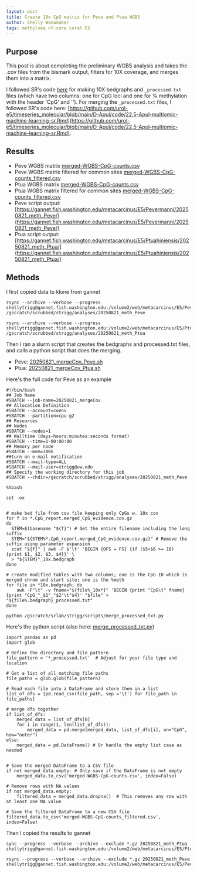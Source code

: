 ```yaml
---
layout: post
title: Create 10x CpG matrix for Peve and Ptua WGBS
author: Shelly Wanamaker
tags: methylseq nf-core coral E5
---
```


## Purpose

This post is about completing the preliminary WGBS analysis and takes the .cov files from the bismark output, filters for 10X coverage, and merges them into a matrix.

I followed SR's code [here](https://sr320.github.io/tumbling-oysters/posts/37-Apul-meth/) for making 10X bedgraphs and `_processed.txt` files (which have two columns: one for CpG loci and one for % methylation with the header 'CpG' and '<Sample Name>'). For merging the `_processed.txt` files, I followed SR's code here: [https://github.com/urol-e5/timeseries_molecular/blob/main/D-Apul/code/22.5-Apul-multiomic-machine-learning-sr.Rmd](https://github.com/urol-e5/timeseries_molecular/blob/main/D-Apul/code/22.5-Apul-multiomic-machine-learning-sr.Rmd).

## Results
- Peve WGBS matrix [merged-WGBS-CpG-counts.csv](https://gannet.fish.washington.edu/metacarcinus/E5/Pevermanni/20250821_meth_Peve/merged-WGBS-CpG-counts.csv)
- Peve WGBS matrix filtered for common sites [merged-WGBS-CpG-counts_filtered.csv](https://gannet.fish.washington.edu/metacarcinus/E5/Pevermanni/20250821_meth_Peve/merged-WGBS-CpG-counts_filtered.csv)
- Ptua WGBS matrix [merged-WGBS-CpG-counts.csv](https://gannet.fish.washington.edu/metacarcinus/E5/Ptuahiniensis/20250821_meth_Ptua/merged-WGBS-CpG-counts.csv)
- Ptua WGBS matrix filtered for common sites [merged-WGBS-CpG-counts_filtered.csv](https://gannet.fish.washington.edu/metacarcinus/E5/Ptuahiniensis/20250821_meth_Ptua/merged-WGBS-CpG-counts_filtered.csv)
- Peve script output: [https://gannet.fish.washington.edu/metacarcinus/E5/Pevermanni/20250821_meth_Peve/](https://gannet.fish.washington.edu/metacarcinus/E5/Pevermanni/20250821_meth_Peve/)
- Ptua script output: [https://gannet.fish.washington.edu/metacarcinus/E5/Ptuahiniensis/20250821_meth_Ptua/](https://gannet.fish.washington.edu/metacarcinus/E5/Ptuahiniensis/20250821_meth_Ptua/)


## Methods

I first copied data to klone from gannet

```
rsync --archive --verbose --progress shellytrigg@gannet.fish.washington.edu:/volume2/web/metacarcinus/E5/Pevermanni/20250619_methylseq/bismark/coverage2cytosine/coverage/ /gscratch/scrubbed/strigg/analyses/20250821_meth_Peve

rsync --archive --verbose --progress shellytrigg@gannet.fish.washington.edu:/volume2/web/metacarcinus/E5/Ptuahiniensis/20250422_methylseq/bismark/coverage2cytosine/coverage/  /gscratch/scrubbed/strigg/analyses/20250821_meth_Ptua

```

Then I ran a slurm script that creates the bedgraphs and processed.txt files, and calls a python script that does the merging.

- Peve: [20250821_mergeCov_Peve.sh](https://gannet.fish.washington.edu/metacarcinus/mox_jobs/20250821_mergeCov_Peve.sh)
- Ptua: [20250821_mergeCov\_Ptua.sh](https://gannet.fish.washington.edu/metacarcinus/mox_jobs/20250821_mergeCov_Ptua.sh)

Here's the full code for Peve as an example

```
#!/bin/bash
## Job Name
#SBATCH --job-name=20250821_mergeCov
## Allocation Definition
#SBATCH --account=coenv
#SBATCH --partition=cpu-g2
## Resources
## Nodes
#SBATCH --nodes=1
## Walltime (days-hours:minutes:seconds format)
#SBATCH --time=1-00:00:00
## Memory per node
#SBATCH --mem=300G
##turn on e-mail notification
#SBATCH --mail-type=ALL
#SBATCH --mail-user=strigg@uw.edu
## Specify the working directory for this job 
#SBATCH --chdir=/gscratch/scrubbed/strigg/analyses/20250821_meth_Peve

%%bash

set -ex


# make bed file from cov file keeping only CpGs w. 10x cov
for f in *.CpG_report.merged_CpG_evidence.cov.gz
do
  STEM=$(basename "${f}") # Get the entire filename including the long suffix
  STEM="${STEM%*.CpG_report.merged_CpG_evidence.cov.gz}" # Remove the suffix using parameter expansion
  zcat "${f}" | awk -F $'\t' 'BEGIN {OFS = FS} {if ($5+$6 >= 10) {print $1, $2, $3, $4}}' \
  > "${STEM}"_10x.bedgraph
done

# create modified tables with two columns; one is the CpG ID which is merged chrom and start site; one is the %meth 
for file in *10x.bedgraph; do
    awk -F"\t" -v fname="${file%_10x*}" 'BEGIN {print "CpG\t" fname}{print "CpG_"_$1"_"$2"\t"$4}' "$file" > "${file%.bedgraph}_processed.txt"
done

python /gscratch/srlab/strigg/scripts/merge_processed_txt.py

```

Here's the python script
(also here: [merge_processed\_txt.py](https://gannet.fish.washington.edu/metacarcinus/mox_jobs/merge_processed_txt.py))

```
import pandas as pd
import glob

# Define the directory and file pattern
file_pattern = '*_processed.txt'  # Adjust for your file type and location

# Get a list of all matching file paths
file_paths = glob.glob(file_pattern)

# Read each file into a DataFrame and store them in a list
list_of_dfs = [pd.read_csv(file_path, sep ='\t') for file_path in file_paths]

# merge dfs together
if list_of_dfs:
    merged_data = list_of_dfs[0]
    for i in range(1, len(list_of_dfs)):
        merged_data = pd.merge(merged_data, list_of_dfs[i], on="CpG", how="outer")
else:
    merged_data = pd.DataFrame() # Or handle the empty list case as needed


# Save the merged DataFrame to a CSV file
if not merged_data.empty: # Only save if the DataFrame is not empty
    merged_data.to_csv('merged-WGBS-CpG-counts.csv', index=False)

# Remove rows with NA values
if not merged_data.empty:
    filtered_data = merged_data.dropna()  # This removes any row with at least one NA value

# Save the filtered DataFrame to a new CSV file
filtered_data.to_csv('merged-WGBS-CpG-counts_filtered.csv', index=False)
```

Then I copied the results to gannet

```
sync --progress --verbose --archive --exclude *.gz 20250821_meth_Ptua shellytrigg@gannet.fish.washington.edu:/volume2/web/metacarcinus/E5/Ptuahiniensis

rsync --progress --verbose --archive --exclude *.gz 20250821_meth_Peve shellytrigg@gannet.fish.washington.edu:/volume2/web/metacarcinus/E5/Pevermanni
```